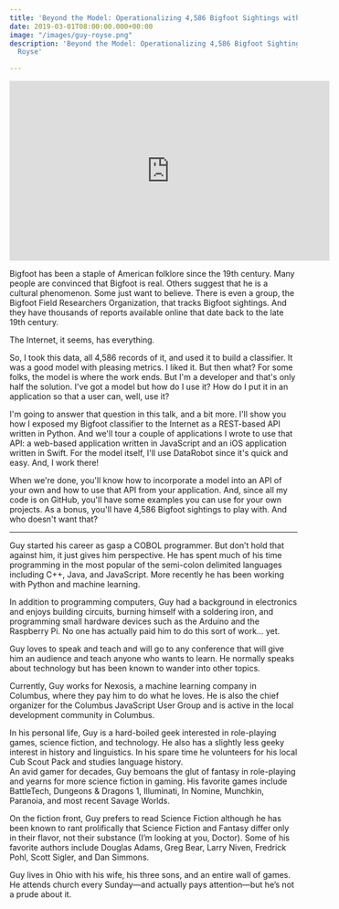 ```yaml
---
title: 'Beyond the Model: Operationalizing 4,586 Bigfoot Sightings with Guy Royse'
date: 2019-03-01T08:00:00.000+00:00
image: "/images/guy-royse.png"
description: 'Beyond the Model: Operationalizing 4,586 Bigfoot Sightings with Guy
  Royse'

---
```

<iframe width="560" height="315" src="https://www.youtube.com/embed/LtrS5ENc_84" frameborder="0" allow="accelerometer; autoplay; clipboard-write; encrypted-media; gyroscope; picture-in-picture" allowfullscreen></iframe>

Bigfoot has been a staple of American folklore since the 19th century. Many people are convinced that Bigfoot is real. Others suggest that he is a cultural phenomenon. Some just want to believe. There is even a group, the Bigfoot Field Researchers Organization, that tracks Bigfoot sightings. And they have thousands of reports available online that date back to the late 19th century.

The Internet, it seems, has everything.

So, I took this data, all 4,586 records of it, and used it to build a classifier. It was a good model with pleasing metrics. I liked it. But then what? For some folks, the model is where the work ends. But I'm a developer and that's only half the solution. I've got a model but how do I use it? How do I put it in an application so that a user can, well, use it?

I'm going to answer that question in this talk, and a bit more. I'll show you how I exposed my Bigfoot classifier to the Internet as a REST-based API written in Python. And we'll tour a couple of applications I wrote to use that API: a web-based application written in JavaScript and an iOS application written in Swift. For the model itself, I'll use DataRobot since it's quick and easy. And, I work there!

When we're done, you'll know how to incorporate a model into an API of your own and how to use that API from your application. And, since all my code is on GitHub, you'll have some examples you can use for your own projects. As a bonus, you'll have 4,586 Bigfoot sightings to play with. And who doesn't want that?

***

Guy started his career as gasp a COBOL programmer. But don’t hold that against him, it just gives him perspective. He has spent much of his time programming in the most popular of the semi-colon delimited languages including C++, Java, and JavaScript. More recently he has been working with Python and machine learning.

In addition to programming computers, Guy had a background in electronics and enjoys building circuits, burning himself with a soldering iron, and programming small hardware devices such as the Arduino and the Raspberry Pi. No one has actually paid him to do this sort of work… yet.

Guy loves to speak and teach and will go to any conference that will give him an audience and teach anyone who wants to learn. He normally speaks about technology but has been known to wander into other topics.

Currently, Guy works for Nexosis, a machine learning company in Columbus, where they pay him to do what he loves. He is also the chief organizer for the Columbus JavaScript User Group and is active in the local development community in Columbus.

In his personal life, Guy is a hard-boiled geek interested in role-playing games, science fiction, and technology. He also has a slightly less geeky interest in history and linguistics. In his spare time he volunteers for his local Cub Scout Pack and studies language history.  
An avid gamer for decades, Guy bemoans the glut of fantasy in role-playing and yearns for more science fiction in gaming. His favorite games include BattleTech, Dungeons & Dragons 1, Illuminati, In Nomine, Munchkin, Paranoia, and most recent Savage Worlds.

On the fiction front, Guy prefers to read Science Fiction although he has been known to rant prolifically that Science Fiction and Fantasy differ only in their flavor, not their substance (I’m looking at you, Doctor). Some of his favorite authors include Douglas Adams, Greg Bear, Larry Niven, Fredrick Pohl, Scott Sigler, and Dan Simmons.

Guy lives in Ohio with his wife, his three sons, and an entire wall of games. He attends church every Sunday—and actually pays attention—but he’s not a prude about it.